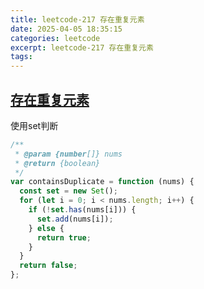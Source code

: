 ```yaml
---
title: leetcode-217 存在重复元素
date: 2025-04-05 18:35:15
categories: leetcode
excerpt: leetcode-217 存在重复元素
tags:
---
```


## [存在重复元素](https://leetcode.cn/problems/contains-duplicate/description/)

使用set判断

```js
/**
 * @param {number[]} nums
 * @return {boolean}
 */
var containsDuplicate = function (nums) {
  const set = new Set();
  for (let i = 0; i < nums.length; i++) {
    if (!set.has(nums[i])) {
      set.add(nums[i]);
    } else {
      return true;
    }
  }
  return false;
};
```
